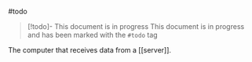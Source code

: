 #todo
> [!todo]- This document is in progress
> This document is in progress and has been marked with the `#todo` tag

The computer that receives data from a [[server]].
